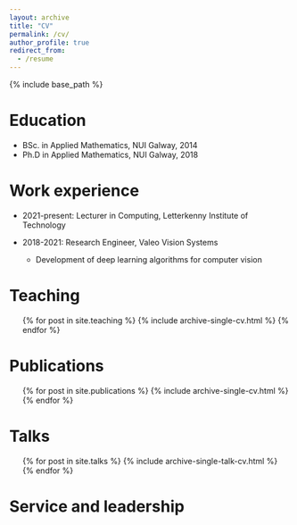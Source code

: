 ```yaml
---
layout: archive
title: "CV"
permalink: /cv/
author_profile: true
redirect_from:
  - /resume
---
```


{% include base_path %}

Education
======
* BSc. in Applied Mathematics, NUI Galway, 2014
* Ph.D in Applied Mathematics, NUI Galway, 2018

Work experience
======
* 2021-present: Lecturer in Computing, Letterkenny Institute of Technology

* 2018-2021: Research Engineer, Valeo Vision Systems
  * Development of deep learning algorithms for computer vision
  
Teaching
======
  <ul>{% for post in site.teaching %}
    {% include archive-single-cv.html %}
  {% endfor %}</ul>

Publications
======
  <ul>{% for post in site.publications %}
    {% include archive-single-cv.html %}
  {% endfor %}</ul>
  
Talks
======
  <ul>{% for post in site.talks %}
    {% include archive-single-talk-cv.html %}
  {% endfor %}</ul>
    
Service and leadership
======
<!-- * Currently signed in to 43 different slack teams-->
